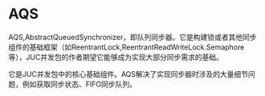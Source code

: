 # AQS
AQS,AbstractQueuedSynchronizer，即队列同步器。它是构建锁或者其他同步组件的基础框架（如ReentrantLock,ReentrantReadWriteLock.Semaphore等），JUC并发包的作者期望它能够成为实现大部分同步需求的基础。

它是JUC并发包中的核心基础组件。AQS解决了实现同步器时涉及的大量细节问题，例如获取同步状态、FIFO同步队列。
